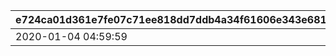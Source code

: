 |e724ca01d361e7fe07c71ee818dd7ddb4a34f61606e343e681e49729314c8495|ed1fdc1d5b3b1646f40d433d13e8ea2321029c8cdfe36c71458e977631db2007|e78f164561caa46f9517a2f0d8902ff07e920aa19ece9725bd80ab2530bd1050|b904759e1135400acb56f75393b100157bf27749375b36c742859fe9ef3df9b8|
| --- | --- | --- | --- |
|2020-01-04 04:59:59|1|2019-12-20 05:00:00|2020-01-10 11:59:59|